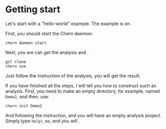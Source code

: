 # Getting start
Let's start with a "hello-world" example.
The example is on .

First, you should start the Chern daemon:
```
chern daemon start
```

Next, you are can get the analysis and .
```
git clone 
chern use 
```
Just follow the instruction of the analysis,
you will get the result.

If you have finished all the steps, I will tell you how to construct such an analysis.
First, you need to make an empty directory, for example, named `Demo2`, and then, use:
```
chern init Demo2
```
And following the instruction, and you will have an empty analysis project.
Simply type `help\_me`, and you will .
